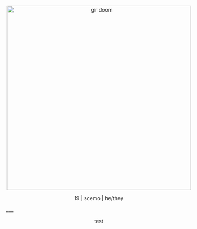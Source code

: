 <p align="center">
<img width="500" src="https://github.com/user-attachments/assets/7583580f-2bcb-446e-841a-ceb7ef5d9bb0" alt="gir doom">
</p>

<p align="center">
19 | scemo | he/they
</p>
___
<p align="center">
test
</p>
